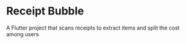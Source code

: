 # Receipt Bubble

A Flutter project that scans receipts to extract items and split the cost among users

